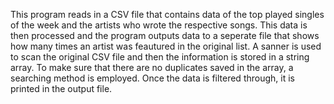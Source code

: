 This program reads in a CSV file that contains data of the top played singles of the week and the artists who wrote the respective songs. This data is then processed and the program outputs data to a seperate file that shows how many times an artist was feautured in the original list. A sanner is used to scan the original CSV file and then the information is stored in a string array. To make sure that there are no duplicates saved in the array, a searching method is employed. Once the data is filtered through, it is printed in the output file.

